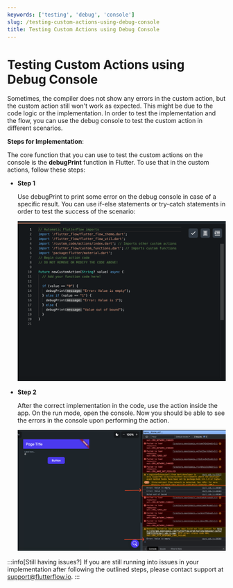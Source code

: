 ```yaml
---
keywords: ['testing', 'debug', 'console']
slug: /testing-custom-actions-using-debug-console
title: Testing Custom Actions using Debug Console
---
```

# Testing Custom Actions using Debug Console

Sometimes, the compiler does not show any errors in the custom action, but the custom action still won't work as expected. This might be due to the code logic or the implementation. In order to test the implementation and the flow, you can use the debug console to test the custom action in different scenarios.

**Steps for Implementation**:

The core function that you can use to test the custom actions on the console is the **debugPrint** function in Flutter. To use that in the custom actions, follow these steps:

- **Step 1**

    Use debugPrint to print some error on the debug console in case of a specific result. You can use if-else statements or try-catch statements in order to test the success of the scenario:​

    ![](../assets/20250430121216632942.png)

- **Step 2**

    After the correct implementation in the code, use the action inside the app. On the run mode, open the console. Now you should be able to see the errors in the console upon performing the action.

    ![](../assets/20250430121216962021.png)

:::info[Still having issues?]
If you are still running into issues in your implementation after following the outlined steps, please contact support at support@flutterflow.io.​
:::